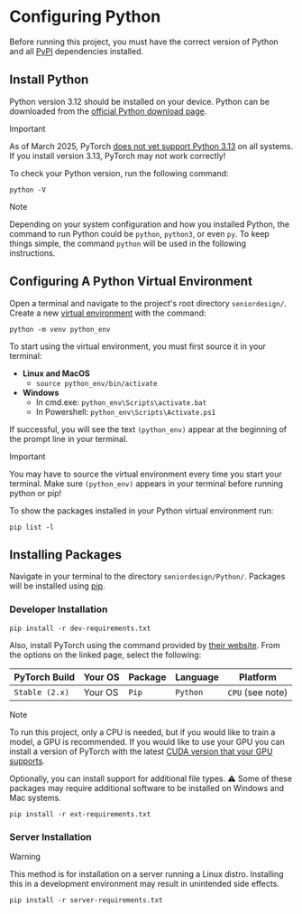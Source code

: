 # Configuring Python

Before running this project, you must have the correct version of Python
and all [PyPI](https://pypi.org/) dependencies installed.

## Install Python

Python version 3.12 should be installed on your device.
Python can be downloaded from the
[official Python download page](https://www.python.org/downloads/).

> [!IMPORTANT]
> As of March 2025, PyTorch [does not yet support Python 3.13](https://pytorch.org/get-started/locally/#windows-python)
> on all systems. If you install version 3.13, PyTorch may not work correctly!

To check your Python version, run the following command:

`python -V`

> [!NOTE]
> Depending on your system configuration and how you installed Python, the command
> to run Python could be `python`, `python3`, or even `py`. To keep things simple,
> the command `python` will be used in the following instructions.

## Configuring A Python Virtual Environment

Open a terminal and navigate to the project's root directory `seniordesign/`.
Create a new [virtual environment](https://docs.python.org/3.12/library/venv.html)
with the command:

`python -m venv python_env`

To start using the virtual environment,
you must first source it in your terminal:

- **Linux and MacOS**
    - `source python_env/bin/activate`
- **Windows**
    - In cmd.exe: `python_env\Scripts\activate.bat`
    - In Powershell: `python_env\Scripts\Activate.ps1`

If successful, you will see the text `(python_env)` appear at the beginning
of the prompt line in your terminal.

> [!IMPORTANT]
> You may have to source the virtual environment every time you
> start your terminal. Make sure `(python_env)` appears in your terminal
> before running python or pip!

To show the packages installed in your Python virtual environment run:

`pip list -l`

## Installing Packages

Navigate in your terminal to the directory `seniordesign/Python/`.
Packages will be installed using [pip](https://pip.pypa.io/en/stable/).

### Developer Installation

`pip install -r dev-requirements.txt`

Also, install PyTorch using the command provided by
[their website](https://pytorch.org/get-started/locally/).
From the options on the linked page, select the following:

| PyTorch Build  | Your OS | Package | Language | Platform         |
| -------------- | ------- | ------- | -------- | ---------------- |
| `Stable (2.x)` | Your OS | `Pip`   | `Python` | `CPU` (see note) |

> [!NOTE]
> To run this project, only a CPU is needed, but if you would like to train a model, a
> GPU is recommended. If you would like to use your GPU you can install a version of
> PyTorch with the latest
> [CUDA version that your GPU supports](https://en.wikipedia.org/wiki/CUDA#GPUs_supported).

Optionally, you can install support for additional file types.
:warning: Some of these packages may require additional software to be installed
on Windows and Mac systems.

`pip install -r ext-requirements.txt`

### Server Installation

> [!WARNING]
> This method is for installation on a server running a Linux distro.
> Installing this in a development environment may result in unintended
> side effects.

`pip install -r server-requirements.txt`
